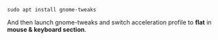 `sudo apt install gnome-tweaks`

And then launch gnome-tweaks and switch acceleration profile to **flat** in **mouse & keyboard section**.
